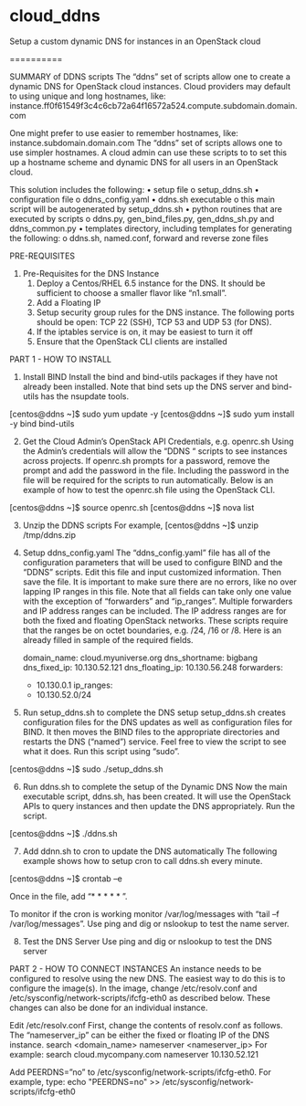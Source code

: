 cloud_ddns
==========

Setup a custom dynamic DNS for instances in an OpenStack cloud

==========

SUMMARY of DDNS scripts
The “ddns” set of scripts allow one to create a dynamic DNS for OpenStack cloud instances. Cloud providers may default to using unique and long hostnames, like:
instance.ff0f61549f3c4c6cb72a64f16572a524.compute.subdomain.domain.com

One might prefer to use easier to remember hostnames, like:
	instance.subdomain.domain.com
 The “ddns” set of scripts allows one to use simpler hostnames. A cloud admin can use these scripts to to set this up a hostname scheme and dynamic DNS for all users in an OpenStack cloud. 

This solution includes the following:
    •	setup file
        o	setup_ddns.sh
    •	configuration file
        o	ddns_config.yaml
    •	ddns.sh executable
        o	this main script will be autogenerated by setup_ddns.sh
    •	python routines that are executed by scripts
        o	ddns.py, gen_bind_files.py, gen_ddns_sh.py and ddns_common.py
    •	templates directory, including templates for generating the following:
        o	ddns.sh, named.conf, forward and reverse zone files

PRE-REQUISITES
1. Pre-Requisites for the DNS Instance
    1.	Deploy a Centos/RHEL 6.5 instance for the DNS. It should be sufficient to choose a smaller flavor like “n1.small”.
    2.	Add a Floating IP
    3.	Setup security group rules for the DNS instance. The following ports should be open: TCP 22 (SSH), TCP 53 and UDP 53 (for DNS). 
    4.	If the iptables service is on, it may be easiest to turn it off
    5.	Ensure that the OpenStack CLI clients are installed 


PART 1 - HOW TO INSTALL

1. Install BIND
Install the bind and bind-utils packages if they have not already been installed. Note that bind sets up the DNS server and bind-utils has the nsupdate tools.

  [centos@ddns ~]$ sudo yum update -y
  [centos@ddns ~]$ sudo yum install -y bind bind-utils

2. Get the Cloud Admin’s OpenStack API Credentials, e.g. openrc.sh
Using the Admin’s credentials will allow the “DDNS “ scripts to see instances across projects. If openrc.sh prompts for a password, remove the prompt and add the password in the file. Including the password in the file will be required for the scripts to run automatically. Below is an example of how to test the openrc.sh file using the OpenStack CLI.

  [centos@ddns ~]$ source openrc.sh 
  [centos@ddns ~]$ nova list

3. Unzip the DDNS scripts
For example,
  [centos@ddns ~]$ unzip /tmp/ddns.zip

4. Setup ddns_config.yaml
The “ddns_config.yaml” file has all of the configuration parameters that will be used to configure BIND and the “DDNS” scripts. Edit this file and input customized information. Then save the file.  It is important to make sure there are no errors, like no over lapping IP ranges in this file. Note that all fields can take only one value with the exception of “forwarders” and “ip_ranges”. Multiple forwarders and IP address ranges can be included. The IP address ranges are for both the fixed and floating OpenStack networks. These scripts require that the ranges be on octet boundaries, e.g. /24, /16 or /8.
Here is an already filled in sample of the required fields.

    domain_name: cloud.myuniverse.org
    dns_shortname: bigbang
    dns_fixed_ip: 10.130.52.121
    dns_floating_ip: 10.130.56.248
    forwarders:
      - 10.130.0.1
    ip_ranges:
      - 10.130.52.0/24

5. Run setup_ddns.sh to complete the DNS setup
setup_ddns.sh creates configuration files for the DNS updates as well as configuration files for BIND. It then moves the BIND files to the appropriate directories and restarts the DNS (“named”) service.  Feel free to view the script to see what it does. Run this script using “sudo”. 

  [centos@ddns ~]$ sudo ./setup_ddns.sh

6. Run ddns.sh to complete the setup of the Dynamic DNS
Now the main executable script, ddns.sh, has been created. It will use the OpenStack APIs to query instances and then update the DNS appropriately. Run the script.

  [centos@ddns ~]$ ./ddns.sh

7. Add ddnn.sh to cron to update the DNS automatically
The following example shows how to setup cron to call ddns.sh every minute.

  [centos@ddns ~]$ crontab –e  

Once in the file, add  “* * * * * <path-to-script>”.

To monitor if the cron is working monitor /var/log/messages with “tail –f /var/log/messages”. Use ping and dig or nslookup to test the name server. 

8. Test the DNS Server
Use ping and dig or nslookup to test the DNS server

PART 2 - HOW TO CONNECT INSTANCES
An instance needs to be configured to resolve using the new DNS. The easiest way to do this is to configure the image(s). In the image, change /etc/resolv.conf and /etc/sysconfig/network-scripts/ifcfg-eth0 as described below. These changes can also be done for an individual instance. 

Edit /etc/resolv.conf
First, change the contents of resolv.conf as follows. The “nameserver_ip” can be either the fixed or floating IP of the DNS instance.
  search <domain_name>
  nameserver <nameserver_ip>
For example:
  search cloud.mycompany.com
  nameserver 10.130.52.121

Add PEERDNS=”no” to /etc/sysconfig/network-scripts/ifcfg-eth0.
For example, type:
    echo "PEERDNS=no" >> /etc/sysconfig/network-scripts/ifcfg-eth0


